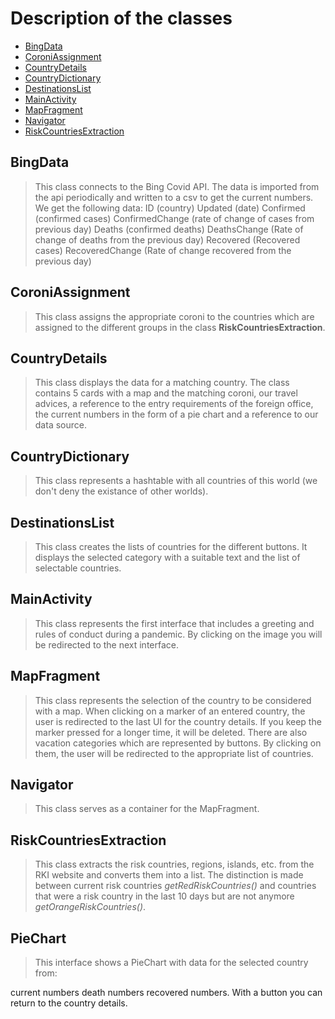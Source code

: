 # Description of the classes

- [BingData](classes.md#BingData)
- [CoroniAssignment](classes.md#CoroniAssignment)
- [CountryDetails](classes.md#CountryDetails)
- [CountryDictionary](classes.md#CountryDictionary)
- [DestinationsList](classes.md#DestinationsList)
- [MainActivity](classes.md#MainActivity)
- [MapFragment](classes.md#MapFragment)
- [Navigator](classes.md#Navigator)
- [RiskCountriesExtraction](classes.md#RiskCountriesExtraction)

## BingData

>This class connects to the Bing Covid API. The data is imported from the api periodically and written to a csv to get the current numbers.
 We get the following data:
 ID (country)
 Updated (date)
 Confirmed (confirmed cases)
 ConfirmedChange (rate of change of cases from previous day)
 Deaths (confirmed deaths)
 DeathsChange (Rate of change of deaths from the previous day)
 Recovered (Recovered cases)
 RecoveredChange (Rate of change recovered from the previous day)


## CoroniAssignment

>This class assigns the appropriate coroni to the countries which are assigned to the different groups in the class **RiskCountriesExtraction**.


## CountryDetails

>This class displays the data for a matching country.
 The class contains 5 cards with
 a map and the matching coroni,
 our travel advices,
 a reference to the entry requirements of the foreign office,
 the current numbers in the form of a pie chart and
 a reference to our data source.


## CountryDictionary

>This class represents a hashtable with all countries of this world (we don't deny the existance of other worlds).


## DestinationsList

>This class creates the lists of countries for the different buttons.
 It displays the selected category with a suitable text and the list of selectable countries.


## MainActivity

>This class represents the first interface that includes a greeting and rules of conduct during a pandemic.
 By clicking on the image you will be redirected to the next interface.


## MapFragment

>This class represents the selection of the country to be considered with a map.
 When clicking on a marker of an entered country, the user is redirected to the last UI for the country details. If you keep the marker pressed for a longer time, it will be deleted.
 There are also vacation categories which are represented by buttons.
 By clicking on them, the user will be redirected to the appropriate list of countries.


## Navigator

>This class serves as a container for the MapFragment.


## RiskCountriesExtraction

>This class extracts the risk countries, regions, islands, etc. from the RKI website and converts them into a list.
 The distinction is made between current risk countries *getRedRiskCountries()* and countries that were a risk country in
 the last 10 days but are not anymore *getOrangeRiskCountries()*.


## PieChart

>This interface shows a PieChart with data for the selected country from:

current numbers
death numbers
recovered numbers. With a button you can return to the country details.

